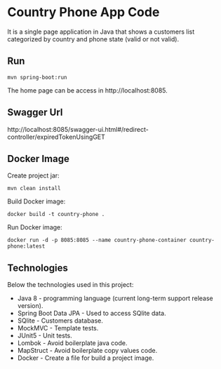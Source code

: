 # Country Phone App Code 
It is a single page application in Java that shows a customers list categorized by country and phone state (valid or not valid).
## Run 
```
mvn spring-boot:run
```
The home page can be access in http://localhost:8085.

## Swagger Url 
http://localhost:8085/swagger-ui.html#/redirect-controller/expiredTokenUsingGET

## Docker Image 
Create project jar:
```
mvn clean install
```
Build Docker image:
```
docker build -t country-phone .
```
Run Docker image:
```
docker run -d -p 8085:8085 --name country-phone-container country-phone:latest
```
## Technologies
Below the technologies used in this project:
* Java 8 - programming language (current long-term support release version).
* Spring Boot Data JPA - Used to access SQlite data.
* SQlite - Customers database.
* MockMVC - Template tests.
* JUnit5 - Unit tests.
* Lombok - Avoid boilerplate java code.
* MapStruct - Avoid boilerplate copy values code.
* Docker - Create a file for build a project image.
